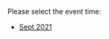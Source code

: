 Please select the event time:

- [Sept 2021](https://github.com/IBM/cp4ba-tech-jam/tree/main/Presentations%20%26%20Recordings/EMEA/Sept%202021)
